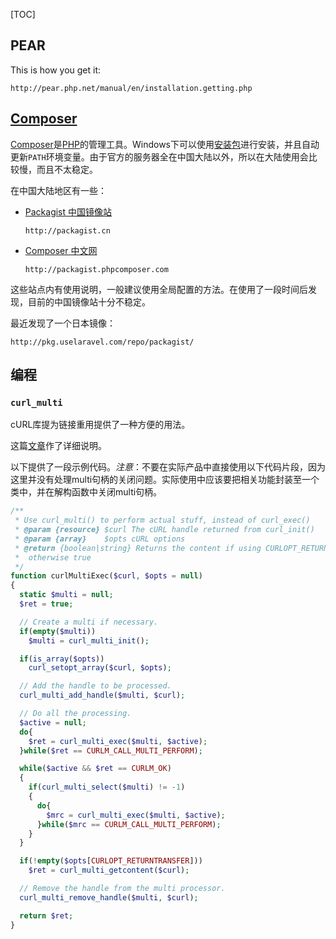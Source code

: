 [TOC]


[php]: http://php.net/ (PHP 官网)
[composer]:https://getcomposer.org/download (Composer 官网)



## PEAR
This is how you get it:
```text
http://pear.php.net/manual/en/installation.getting.php
```

## [Composer](composer)
[Composer](composer)是[PHP](php)的管理工具。Windows下可以使用[安装包](https://getcomposer.org/Composer-Setup.exe "Windows安装包")进行安装，并且自动更新`PATH`环境变量。由于官方的服务器全在中国大陆以外，所以在大陆使用会比较慢，而且不太稳定。

在中国大陆地区有一些：

- [Packagist 中国镜像站](http://packagist.cn/)
  ```text
  http://packagist.cn
  ```
- [Composer 中文网](http://www.phpcomposer.com/)
  ```text
  http://packagist.phpcomposer.com
  ```

这些站点内有使用说明，一般建议使用全局配置的方法。在使用了一段时间后发现，目前的中国镜像站十分不稳定。

最近发现了一个日本镜像：
```text
http://pkg.uselaravel.com/repo/packagist/
```


## 编程

### `curl_multi`

cURL库提为链接重用提供了一种方便的用法。

这篇[文章](http://technosophos.com/2012/06/18/connection-sharing-curl-php-how-re-use-http-connections-knock-70-rest-network-time.html)作了详细说明。

以下提供了一段示例代码。*注意*：不要在实际产品中直接使用以下代码片段，因为这里并没有处理multi句柄的关闭问题。实际使用中应该要把相关功能封装至一个类中，并在解构函数中关闭multi句柄。

```php
/**
 * Use curl_multi() to perform actual stuff, instead of curl_exec()
 * @param {resource} $curl The cURL handle returned from curl_init()
 * @param {array}    $opts cURL options
 * @return {boolean|string} Returns the content if using CURLOPT_RETURNTRANSFER,
 *  otherwise true
 */
function curlMultiExec($curl, $opts = null)
{
  static $multi = null;
  $ret = true;

  // Create a multi if necessary.
  if(empty($multi))
    $multi = curl_multi_init();

  if(is_array($opts))
    curl_setopt_array($curl, $opts);

  // Add the handle to be processed.
  curl_multi_add_handle($multi, $curl);

  // Do all the processing.
  $active = null;
  do{
    $ret = curl_multi_exec($multi, $active);
  }while($ret == CURLM_CALL_MULTI_PERFORM);

  while($active && $ret == CURLM_OK)
  {
    if(curl_multi_select($multi) != -1)
    {
      do{
        $mrc = curl_multi_exec($multi, $active);
      }while($mrc == CURLM_CALL_MULTI_PERFORM);
    }
  }

  if(!empty($opts[CURLOPT_RETURNTRANSFER]))
    $ret = curl_multi_getcontent($curl);

  // Remove the handle from the multi processor.
  curl_multi_remove_handle($multi, $curl);

  return $ret;
}
```